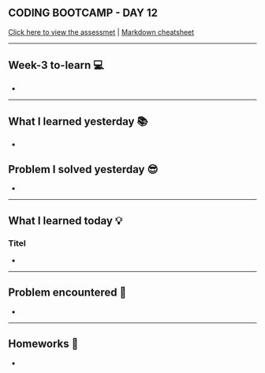 ## CODING BOOTCAMP - DAY 12

[Click here to view the assessmet](https://zahinz.github.io/SET-Day-12/) | [Markdown cheatsheet](https://www.markdownguide.org/cheat-sheet/)

---

## Week-3 to-learn 💻
* 


---


## What I learned yesterday 📚
* 

## Problem I solved yesterday 😎
* 



---


## What I learned today 💡

### Titel
* 

---


## Problem encountered 🧐
* 

---


## Homeworks 📝
* 